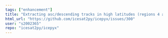 ```yaml
---
tags: ["enhancement"]
title: "Extracting asc/descending tracks in high latitudes (regions 4 and 11)"
html_url: "https://github.com/icesat2py/icepyx/issues/300"
user: "s2002365"
repo: "icesat2py/icepyx"
---
```


